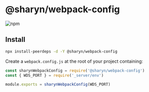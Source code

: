# @sharyn/webpack-config

![npm](https://img.shields.io/npm/v/@sharyn/babel-preset.svg)

## Install

```bash
npx install-peerdeps -d -Y @sharyn/webpack-config
```

Create a `webpack.config.js` at the root of your project containing:

```js
const sharynWebpackConfig = require('@sharyn/webpack-config')
const { WDS_PORT } = require('_server/env')

module.exports = sharynWebpackConfig(WDS_PORT)
```
